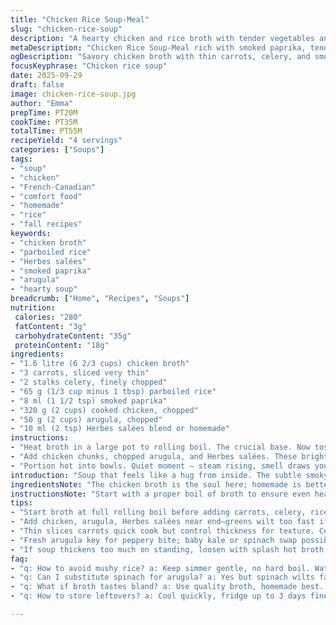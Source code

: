 ```yaml
---
title: "Chicken Rice Soup-Meal"
slug: "chicken-rice-soup"
description: "A hearty chicken and rice broth with tender vegetables and peppery greens. Cooked slowly until rice swells, colors blend, aromas lift. Uses paprika for subtle warmth, Herbes salées add depth. Swapped plain water with broth for richness. Roquette substitutes for baby spinach. Timing flexible, watch textures not clocks. Chunky chicken pieces add heft. No dairy, nuts, or eggs—friendly for many diets. Simple, easy to tweak, forgiving in cooking times. Rustic, straightforward. Feed four with leftovers. Ideal when cold hits or when craving home style, soul-warming soup. Rustic bread optional but highly recommended. Satisfying, comforting, no flash. It’s about patience, familiarity, and that first rich spoonful punch."
metaDescription: "Chicken Rice Soup-Meal rich with smoked paprika, tender veggies, arugula brightness. Slow simmer, watch textures, hearty broth base. Feed four plus leftovers."
ogDescription: "Savory chicken broth with thin carrots, celery, and smoky paprika. Arugula added late to keep bite. Cook rice fully in broth, no mush. Rustic, filling bowl."
focusKeyphrase: "Chicken rice soup"
date: 2025-09-29
draft: false
image: chicken-rice-soup.jpg
author: "Emma"
prepTime: PT20M
cookTime: PT35M
totalTime: PT55M
recipeYield: "4 servings"
categories: ["Soups"]
tags:
- "soup"
- "chicken"
- "French-Canadian"
- "comfort food"
- "homemade"
- "rice"
- "fall recipes"
keywords:
- "chicken broth"
- "parboiled rice"
- "Herbes salées"
- "smoked paprika"
- "arugula"
- "hearty soup"
breadcrumb: ["Home", "Recipes", "Soups"]
nutrition: 
 calories: "280"
 fatContent: "3g"
 carbohydrateContent: "35g"
 proteinContent: "18g"
ingredients:
- "1.6 litre (6 2/3 cups) chicken broth"
- "3 carrots, sliced very thin"
- "2 stalks celery, finely chopped"
- "65 g (1/3 cup minus 1 tbsp) parboiled rice"
- "8 ml (1 1/2 tsp) smoked paprika"
- "320 g (2 cups) cooked chicken, chopped"
- "50 g (2 cups) arugula, chopped"
- "10 ml (2 tsp) Herbes salées blend or homemade"
instructions:
- "Heat broth in a large pot to rolling boil. The crucial base. Now toss in carrots, celery, rice, smoked paprika. No stirring yet. Reduce to medium-low to gentle simmer; tiny bubbles tell you it’s almost done. Let soften and imbibe flavors 18-22 mins — look for rice edges swelling and veggies tender but still with a hint of bite. The aroma will shift recognizable now; paprika turning subtle warmth in air. Push wooden spoon gently to test softness. If rice still too firm after 20, a few more minutes needed but no mush — texture balance."
- "Add chicken chunks, chopped arugula, and Herbes salées. These brighten, freshen the broth. Stir gently just to mix; don't over-stir—greens wilt fast turning slimy. Cook 5-7 mins more. This step melts chicken warm but doesn't dry it out. The soup thickens slightly from rice starch release. Check for pepper to your liking now, add fresh cracked pepper if too mild."
- "Portion hot into bowls. Quiet moment — steam rising, smell draws you in. Optional rustic bread on side, best slightly toasted so crunch contrasts tender soup. Keeps it rustic, no fuss. If soup thickened too much, a splash of hot broth or water rescues consistency. Serve immediately, but flavors deepen if left to rest 10 mins. Reheat gently, avoid boiling again or greens lose vibrance."
introduction: "Soup that feels like a hug from inside. The subtle smoky touch of paprika wakes up the chicken broth, but beware—too much smoke and it overpowers. I learned this by trying stronger paprika types; ended with subdued sweet paprika instead of the usual hot. Cooking rice in broth—never water—makes the grain soak flavors, plump juicy, avoid sticking or turning pasty. Arugula instead of spinach adds bite and peppery brightness. Herbes salées blend anchors herbal base without cluttering. The bubbling simmer is key; too hard, veggies break down, too low, rice stays firm. Watch steam, smell changes, and texture, not clock. Past attempts with instant veggies killed the soup. Fresh figures steaks—not mush."
ingredientsNote: "The chicken broth is the soul here; homemade is better if time allows, but quality store-bought works, avoid watered down or too salty. Carrots sliced thin speed cooking and add subtle earthy sweetness. Celery diced finely keeps flavor while softening evenly. I cut rice quantity 5% less to avoid excessive thickening after resting; better slightly looser soup. Switched plain paprika for smoked version for character—feel free to revert based on preference or pantry. Arugula gives peppery crunch when fresh; swap for baby kale or spinach if unavailable but adjust timing since these greens wilt quicker. Herbes salées blend essential—no plain herbs; you want salt-herb combo. Cookware matters: heavy bottom pot prevents scorching when simmering long."
instructionsNote: "Start with a proper boil of broth to ensure even heat distribution. Adding rice and veggies too early or in the wrong order leads to uneven texture; rice benefits from full immersion upfront. Simmer, not boil hard—tiny bubbles, light steam rising, gentle stirring occasional but minimal to avoid breaking up rice. Carrot thinness machines quick doneness; thicker slices need longer. Add chicken and arugula near end—chicken needs just warming through, and greens must stay vibrant, not slapped into mush. Herbs last for seasoning punch, added only at close to end for freshness. Taste at all steps saves disasters. If stuck, add small water splash to loosen thickened broth rather than more broth dilution. Serve piping hot; leftovers thicken — reheat gently with splash of broth or water."
tips:
- "Start broth at full rolling boil before adding carrots, celery, rice, paprika. Sets temp baseline for even cooking. Don’t stir till simmer steady. Tiny bubbles signal perfect heat. Patience to catch rice edges swelling, veggies tender but firm. Avoid mush by adjusting heat not time alone. Wooden spoon tests softness best; no timer obsession."
- "Add chicken, arugula, Herbes salées near end—greens wilt too fast if early, lose peppery crunch, turn slimy. Stir gently once only to combine; over-stir ruins texture. Chicken chunks gently warm, no drying. Keep simmer low, rice starch thickens soup just right. Salt and cracked pepper adjusted last step, taste often."
- "Thin slices carrots quick cook but control thickness for texture. Celery diced fine for even flavor release without overpowering. Reduce rice just under usual amount to keep broth loose after rest. Broth quality matters—homemade preferred but store-bought ok if not watered down or salty. Sub smoke paprika if preferred plain, changes aroma profile completely."
- "Fresh arugula key for peppery bite; baby kale or spinach swap possible but timing tweaks needed. Spinach wilts quicker so add even closer to end. Herbes salées blend—salt plus herbs—mandatory, no plain herb sub. Avoid dried plain herbs alone or lose seasoning punch. Heavy bottom pot recommended to prevent scorching during long simmer."
- "If soup thickens too much on standing, loosen with splash hot broth or water, not cold water. Reheat gently, avoid hard boil or greens lose vibrancy. Rustic bread toasted side contrast great texture. Watch aromas shift—smoked paprika warming in air signals right timing. Texture and smell over strict timing counts."
faq:
- "q: How to avoid mushy rice? a: Keep simmer gentle, no hard boil. Watch bubbles. Rice edges swell signal done. Wooden spoon push test works better than timer. Adjust heat more than time. Add exact rice less than usual 5% to avoid thick paste after rest."
- "q: Can I substitute spinach for arugula? a: Yes but spinach wilts faster than arugula, add very last minute to avoid slimy texture. Baby kale maybe but tougher leaves, cook longer. Flavor shifts—arugula peppery, spinach mild. Adjust timing to keep greens fresh crisp."
- "q: What if broth tastes bland? a: Use quality broth, homemade best. Store brands vary salty, sometimes watered down. Add Herbes salées late to boost flavor. Fresh cracked pepper at end helps punch. Splash water or broth if too thick but watch dilution. Adjust seasoning incrementally."
- "q: How to store leftovers? a: Cool quickly, fridge up to 3 days fine. Soup thickens when cooled, reheat adding hot broth or water to loosen. Avoid boiling on reheat greens turn dull, stir gently warming. Freezing okay but texture loss on rice and greens likely. Consume soon if frozen."

---
```


